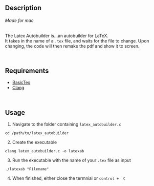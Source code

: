 ## Description 
###### Made for mac
The Latex Autobuilder is...an autobuilder for LaTeX.\
It takes in the name of a `.tex` file, and waits for the file to change. Upon changing, the code will then remake the pdf and show it to screen.

<p>&nbsp;</p>

## Requirements
- [BasicTex](http://www.tug.org/mactex/morepackages.html)
- [Clang](https://releases.llvm.org/download.html)

<p>&nbsp;</p>

## Usage
1. Navigate to the folder containing `latex_autobuilder.c`
  ```console
  cd /path/to/latex_autobuilder
  ```
2. Create the executable 
  ```console
  clang latex_autobuilder.c -o latexab
  ```
3. Run the executable with the name of your `.tex` file as input
  ```console
  ./latexab "Filename"
  ```
4. When finished, either close the termnial or `control +  C`
